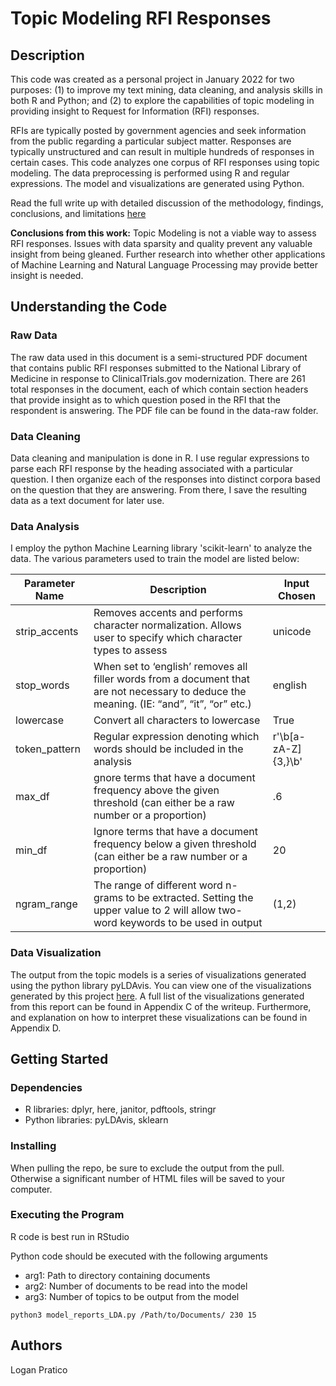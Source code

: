 # Topic Modeling RFI Responses

## Description
This code was created as a personal project in January 2022 for two purposes: (1) to improve my text mining, data cleaning, and analysis skills in both R and Python; and (2) to explore the capabilities of topic modeling in providing insight to Request for Information (RFI) responses. 

RFIs are typically posted by government agencies and seek information from the public regarding a particular subject matter. Responses are typically unstructured and can result in multiple hundreds of responses in certain cases. This code analyzes one corpus of RFI responses using topic modeling. The data preprocessing is performed using R and regular expressions. The model and visualizations are generated using Python.

Read the full write up with detailed discussion of the methodology, findings, conclusions, and limitations [here](https://drive.google.com/file/d/1TDK-OOx5TuLTfQ2hvUgXmm9Dtg8ADb0v/view?usp=sharing)

**Conclusions from this work:** Topic Modeling is not a viable way to assess RFI responses. Issues with data sparsity and quality prevent any valuable insight from being gleaned. Further research into whether other applications of Machine Learning and Natural Language Processing may provide better insight is needed.

## Understanding the Code

### Raw Data
The raw data used in this document is a semi-structured PDF document that contains public RFI responses submitted to the National Library of Medicine in response to ClinicalTrials.gov modernization. There are 261 total responses in the document, each of which contain section headers that provide insight as to which question posed in the RFI that the respondent is answering. The PDF file can be found in the data-raw folder.

### Data Cleaning
Data cleaning and manipulation is done in R. I use regular expressions to parse each RFI response by the heading associated with a particular question. I then organize each of the responses into distinct corpora based on the question that they are answering. From there, I save the resulting data as a text document for later use. 

### Data Analysis
I employ the python Machine Learning library 'scikit-learn' to analyze the data. The various parameters used to train the model are listed below:
 
Parameter Name | Description | Input Chosen
---|---|---
strip_accents | Removes accents and performs character normalization. Allows user to specify which character types to assess | unicode
stop_words | When set to ‘english’ removes all filler words from a document that are not necessary to deduce the meaning. (IE: “and”, “it”, “or” etc.) | english
lowercase| Convert all characters to lowercase|True
token_pattern|Regular expression denoting which words should be included in the analysis|r'\b[a-zA-Z]{3,}\b'
max_df|gnore terms that have a document frequency above the given threshold (can either be a raw number or a proportion) |.6
min_df|Ignore terms that have a document frequency below a given threshold (can either be a raw number or a proportion)|20
ngram_range|The range of different word n-grams to be extracted. Setting the upper value to 2 will allow two-word keywords to be used in output|(1,2)

### Data Visualization
The output from the topic models is a series of visualizations generated using the python library pyLDAvis. You can view one of the visualizations generated by this project [here](https://htmlpreview.github.io/?https://github.com/Logan-Pratico/RFI_Topic_Modeling/blob/master/output/corpus_1/LDA_Visualization_question_20Topics.html). A full list of the visualizations generated from this report can be found in Appendix C of the writeup. Furthermore, and explanation on how to interpret these visualizations can be found in Appendix D.

## Getting Started
 
### Dependencies

* R libraries: dplyr, here, janitor, pdftools, stringr
* Python libraries: pyLDAvis, sklearn

### Installing

When pulling the repo, be sure to exclude the output from the pull. Otherwise a significant number of HTML files will be saved to your computer.

### Executing the Program

R code is best run in RStudio

Python code should be executed with the following arguments
* arg1: Path to directory containing documents
* arg2: Number of documents to be read into the model
* arg3: Number of topics to be output from the model

```
python3 model_reports_LDA.py /Path/to/Documents/ 230 15
```

## Authors
Logan Pratico

 
